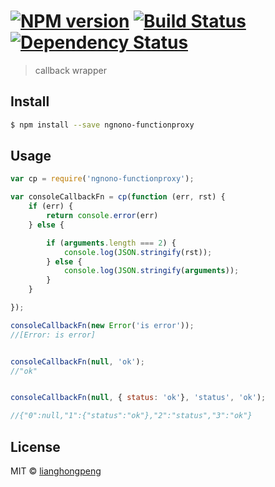 #  [![NPM version][npm-image]][npm-url] [![Build Status][travis-image]][travis-url] [![Dependency Status][daviddm-url]][daviddm-image]

> callback wrapper


## Install

```sh
$ npm install --save ngnono-functionproxy
```


## Usage

```js
var cp = require('ngnono-functionproxy');

var consoleCallbackFn = cp(function (err, rst) {
    if (err) {
        return console.error(err)
    } else {

        if (arguments.length === 2) {
            console.log(JSON.stringify(rst));
        } else {
            console.log(JSON.stringify(arguments));
        }
    }

});

consoleCallbackFn(new Error('is error'));
//[Error: is error]


consoleCallbackFn(null, 'ok');
//"ok"


consoleCallbackFn(null, { status: 'ok'}, 'status', 'ok');

//{"0":null,"1":{"status":"ok"},"2":"status","3":"ok"}

```


## License

MIT © [lianghongpeng](github.com/ngnono)


[npm-url]: https://npmjs.org/package/ngnono-functionproxy
[npm-image]: https://badge.fury.io/js/ngnono-functionproxy.svg
[travis-url]: https://travis-ci.org/ngnono/functionProxy
[travis-image]: https://travis-ci.org/ngnono/functionProxy.svg?branch=master
[daviddm-url]: https://david-dm.org/ngnono/functionproxy.svg?theme=shields.io
[daviddm-image]: https://david-dm.org/ngnono/functionproxy
